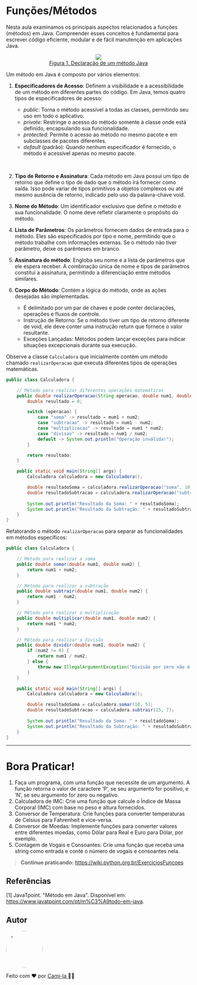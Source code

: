 # Funções/Métodos

Nesta aula examinamos os principais aspectos relacionados a funções (métodos) em Java. Compreender esses conceitos é fundamental para escrever código eficiente, modular e de fácil manutenção em aplicações Java.

<p align="center">
<img src="https://static.javatpoint.com/core/images/method-in-java.png" /><br>
<a href="https://www.javatpoint.com/pt/m%C3%A9todo-em-java">Figura 1. Declaração de um método Java</a></p>

Um método em Java é composto por vários elementos:

1. **Especificadores de Acesso**: Definem a visibilidade e a acessibilidade de um método em diferentes partes do código. Em Java, temos quatro tipos de especificadores de acesso:

   - _public_: Torna o método acessível a todas as classes, permitindo seu uso em todo o aplicativo.
   - _private_: Restringe o acesso do método somente à classe onde está definido, encapsulando sua funcionalidade.
   - _protected_: Permite o acesso ao método no mesmo pacote e em subclasses de pacotes diferentes.
   - _default_ (padrão): Quando nenhum especificador é fornecido, o método é acessível apenas no mesmo pacote.

<br>

2. **Tipo de Retorno e Assinatura**: Cada método em Java possui um tipo de retorno que define o tipo de dado que o método irá fornecer como saída. Isso pode variar de tipos primitivos a objetos complexos ou até mesmo ausência de retorno, indicado pelo uso da palavra-chave void.

3. **Nome do Método**: Um identificador exclusivo que define o método e sua funcionalidade. O nome deve refletir claramente o propósito do método.

4. **Lista de Parâmetros**: Os parâmetros fornecem dados de entrada para o método. Eles são especificados por tipo e nome, permitindo que o método trabalhe com informações externas. Se o método não tiver parâmetro, deixe os parênteses em branco.

5. **Assinatura do método**: Engloba seu nome e a lista de parâmetros que ele espera receber. A combinação única de nome e tipos de parâmetros constitui a assinatura, permitindo a diferenciação entre métodos similares.

6. **Corpo do Método**: Contém a lógica do método, onde as ações desejadas são implementadas. 
   
    - É delimitado por um par de chaves e pode conter declarações, operações e fluxos de controle.
    - Instrução de Retorno: Se o método tiver um tipo de retorno diferente de void, ele deve conter uma instrução return que fornece o valor resultante.
    - Exceções Lançadas: Métodos podem lançar exceções para indicar situações excepcionais durante sua execução.

Observe a classe `Calculadora` que inicialmente contém um método chamado `realizarOperacao` que executa diferentes tipos de operações matemáticas. 

```java
public class Calculadora {

    // Método para realizar diferentes operações matemáticas
    public double realizarOperacao(String operacao, double num1, double num2) {
        double resultado = 0;

        switch (operacao) {
            case "soma" -> resultado = mum1 + num2;
            case "subtracao" -> resultado = num1 - num2;
            case "multiplicacao" -> resultado = num1 * num2;
            case "divisao" -> resultado = num1 / num2;
            default -> System.out.println("Operação inválida!");
        }

        return resultado;
    }

    public static void main(String[] args) {
        Calculadora calculadora = new Calculadora();

        double resultadoSoma = calculadora.realizarOperacao("soma", 10, 5);
        double resultadoSubtracao = calculadora.realizarOperacao("subtracao", 15, 7);
        
        System.out.println("Resultado da Soma: " + resultadoSoma);
        System.out.println("Resultado da Subtração: " + resultadoSubtracao);
    }
}
```

Refatorando o método `realizarOperacao` para separar as funcionalidades em métodos específicos:

```java
public class Calculadora {

    // Método para realizar a soma
    public double somar(double num1, double num2) {
        return num1 + num2;
    }

    // Método para realizar a subtração
    public double subtrair(double num1, double num2) {
        return num1 - num2;
    }

    // Método para realizar a multiplicação
    public double multiplicar(double num1, double num2) {
        return num1 * num2;
    }

    // Método para realizar a divisão
    public double dividir(double num1, double num2) {
        if (num2 != 0) {
            return num1 / num2;
        } else {
            throw new IllegalArgumentException("Divisão por zero não é permitida!");
        }
    }

    public static void main(String[] args) {
        Calculadora calculadora = new Calculadora();

        double resultadoSoma = calculadora.somar(10, 5);
        double resultadoSubtracao = calculadora.subtrair(15, 7);
        
        System.out.println("Resultado da Soma: " + resultadoSoma);
        System.out.println("Resultado da Subtração: " + resultadoSubtracao);
    }
}
```

----

# Bora Praticar!

1. Faça um programa, com uma função que necessite de um argumento. A função retorna o valor de caractere ‘P’, se seu argumento for positivo, e ‘N’, se seu argumento for zero ou negativo. 
2. Calculadora de IMC: Crie uma função que calcule o Índice de Massa Corporal (IMC) com base no peso e altura fornecidos.
3. Conversor de Temperatura: Crie funções para converter temperaturas de Celsius para Fahrenheit e vice-versa.
4. Conversor de Moedas: Implemente funções para converter valores entre diferentes moedas, como Dólar para Real e Euro para Dólar, por exemplo.
5. Contagem de Vogais e Consoantes: Crie uma função que receba uma string como entrada e conte o número de vogais e consoantes nela.

> **Continue praticando:** https://wiki.python.org.br/ExerciciosFuncoes<br>

## Referências

[1] JavaTpoint. "Método em Java". Disponível em: https://www.javatpoint.com/pt/m%C3%A9todo-em-java.


## Autor

<a href="https://www.linkedin.com/in/cami-la/">
 <img style="border-radius: 50%;" src="https://avatars.githubusercontent.com/u/64323124?v=4" width="100px;" alt=""/></a>
<br>

Feito com ❤️ por <a href="https://www.instagram.com/camimi_la/" title="Instagram">Cami-la </a> 👋🏽 